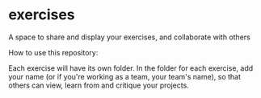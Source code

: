 exercises
=========

A space to share and display your exercises, and collaborate with others


How to use this repository:

Each exercise will have its own folder. In the folder for each exercise, add your name (or if you're working as a team, your team's name), so that others can view, learn from and critique your projects.